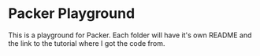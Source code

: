 # Packer Playground

This is a playground for Packer. Each folder will have it's own README and the link to the tutorial where I got the code from.